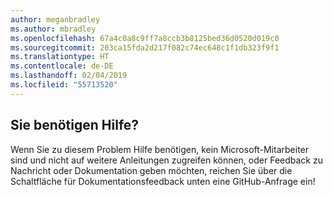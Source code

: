 ```yaml
---
author: meganbradley
ms.author: mbradley
ms.openlocfilehash: 67a4c0a8c9ff7a8ccb3b8125bed36d0520d019c0
ms.sourcegitcommit: 203ca15fda2d217f082c74ec648c1f1db323f9f1
ms.translationtype: HT
ms.contentlocale: de-DE
ms.lasthandoff: 02/04/2019
ms.locfileid: "55713520"
---
```

## <a name="need-help"></a>Sie benötigen Hilfe?

Wenn Sie zu diesem Problem Hilfe benötigen, kein Microsoft-Mitarbeiter sind und nicht auf weitere Anleitungen zugreifen können, oder Feedback zu Nachricht oder Dokumentation geben möchten, reichen Sie über die Schaltfläche für Dokumentationsfeedback unten eine GitHub-Anfrage ein!